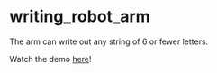 # writing_robot_arm

The arm can write out any string of 6 or fewer letters.

Watch the demo [here](https://drive.google.com/file/d/1Wpd-TouCS1XBPbLzx_5I9V8gfi3Biccl/view?usp=sharing)! 
